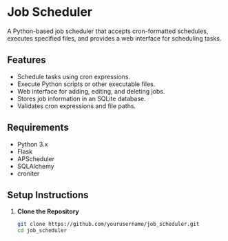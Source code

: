 # Job Scheduler

A Python-based job scheduler that accepts cron-formatted schedules, executes specified files, and provides a web interface for scheduling tasks.

## Features

- Schedule tasks using cron expressions.
- Execute Python scripts or other executable files.
- Web interface for adding, editing, and deleting jobs.
- Stores job information in an SQLite database.
- Validates cron expressions and file paths.

## Requirements

- Python 3.x
- Flask
- APScheduler
- SQLAlchemy
- croniter

## Setup Instructions

1. **Clone the Repository**

   ```bash
   git clone https://github.com/yourusername/job_scheduler.git
   cd job_scheduler
